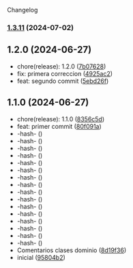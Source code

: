 Changelog
### [1.3.11](https://github.com/mmiglesias/Practica/compare/v1.3.10...v1.3.11) (2024-07-02)

## 1.2.0 (2024-06-27)

* chore(release): 1.2.0 ([7b07628](https://github.com/mmiglesias/Practica/commit/7b07628))
* fix: primera correccion ([4925ac2](https://github.com/mmiglesias/Practica/commit/4925ac2))
* feat: segundo commit ([5ebd26f](https://github.com/mmiglesias/Practica/commit/5ebd26f))



## 1.1.0 (2024-06-27)

* chore(release): 1.1.0 ([8356c5d](https://github.com/mmiglesias/Practica/commit/8356c5d))
* feat: primer commit ([80f091a](https://github.com/mmiglesias/Practica/commit/80f091a))
* -hash- ([](https://github.com/mmiglesias/Practica/commit/))
* -hash- ([](https://github.com/mmiglesias/Practica/commit/))
* -hash- ([](https://github.com/mmiglesias/Practica/commit/))
* -hash- ([](https://github.com/mmiglesias/Practica/commit/))
* -hash- ([](https://github.com/mmiglesias/Practica/commit/))
* -hash- ([](https://github.com/mmiglesias/Practica/commit/))
* -hash- ([](https://github.com/mmiglesias/Practica/commit/))
* -hash- ([](https://github.com/mmiglesias/Practica/commit/))
* -hash- ([](https://github.com/mmiglesias/Practica/commit/))
* -hash- ([](https://github.com/mmiglesias/Practica/commit/))
* -hash- ([](https://github.com/mmiglesias/Practica/commit/))
* -hash- ([](https://github.com/mmiglesias/Practica/commit/))
* -hash- ([](https://github.com/mmiglesias/Practica/commit/))
* -hash- ([](https://github.com/mmiglesias/Practica/commit/))
* -hash- ([](https://github.com/mmiglesias/Practica/commit/))
* -hash- ([](https://github.com/mmiglesias/Practica/commit/))
* Comentarios clases dominio ([8d19f36](https://github.com/mmiglesias/Practica/commit/8d19f36))
* inicial ([95804b2](https://github.com/mmiglesias/Practica/commit/95804b2))
